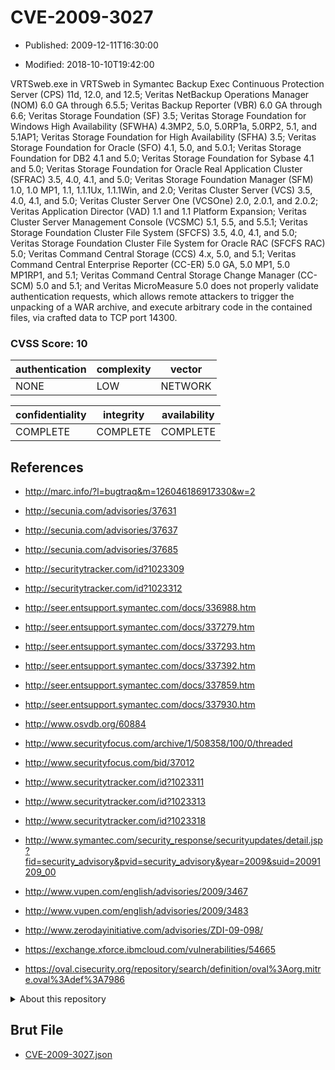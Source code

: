 # CVE-2009-3027

- Published: 2009-12-11T16:30:00

- Modified: 2018-10-10T19:42:00

VRTSweb.exe in VRTSweb in Symantec Backup Exec Continuous Protection Server (CPS) 11d, 12.0, and 12.5; Veritas NetBackup Operations Manager (NOM) 6.0 GA through 6.5.5; Veritas Backup Reporter (VBR) 6.0 GA through 6.6; Veritas Storage Foundation (SF) 3.5; Veritas Storage Foundation for Windows High Availability (SFWHA) 4.3MP2, 5.0, 5.0RP1a, 5.0RP2, 5.1, and 5.1AP1; Veritas Storage Foundation for High Availability (SFHA) 3.5; Veritas Storage Foundation for Oracle (SFO) 4.1, 5.0, and 5.0.1; Veritas Storage Foundation for DB2 4.1 and 5.0; Veritas Storage Foundation for Sybase 4.1 and 5.0; Veritas Storage Foundation for Oracle Real Application Cluster (SFRAC) 3.5, 4.0, 4.1, and 5.0; Veritas Storage Foundation Manager (SFM) 1.0, 1.0 MP1, 1.1, 1.1.1Ux, 1.1.1Win, and 2.0; Veritas Cluster Server (VCS) 3.5, 4.0, 4.1, and 5.0; Veritas Cluster Server One (VCSOne) 2.0, 2.0.1, and 2.0.2; Veritas Application Director (VAD) 1.1 and 1.1 Platform Expansion; Veritas Cluster Server Management Console (VCSMC) 5.1, 5.5, and 5.5.1; Veritas Storage Foundation Cluster File System (SFCFS) 3.5, 4.0, 4.1, and 5.0; Veritas Storage Foundation Cluster File System for Oracle RAC (SFCFS RAC) 5.0; Veritas Command Central Storage (CCS) 4.x, 5.0, and 5.1; Veritas Command Central Enterprise Reporter (CC-ER) 5.0 GA, 5.0 MP1, 5.0 MP1RP1, and 5.1; Veritas Command Central Storage Change Manager (CC-SCM) 5.0 and 5.1; and Veritas MicroMeasure 5.0 does not properly validate authentication requests, which allows remote attackers to trigger the unpacking of a WAR archive, and execute arbitrary code in the contained files, via crafted data to TCP port 14300.

### CVSS Score: **10**

| authentication | complexity | vector |
| --- | --- | --- |
| NONE | LOW | NETWORK |

| confidentiality | integrity | availability |
| --- | --- | --- |
| COMPLETE | COMPLETE | COMPLETE |

## References

* http://marc.info/?l=bugtraq&m=126046186917330&w=2

* http://secunia.com/advisories/37631

* http://secunia.com/advisories/37637

* http://secunia.com/advisories/37685

* http://securitytracker.com/id?1023309

* http://securitytracker.com/id?1023312

* http://seer.entsupport.symantec.com/docs/336988.htm

* http://seer.entsupport.symantec.com/docs/337279.htm

* http://seer.entsupport.symantec.com/docs/337293.htm

* http://seer.entsupport.symantec.com/docs/337392.htm

* http://seer.entsupport.symantec.com/docs/337859.htm

* http://seer.entsupport.symantec.com/docs/337930.htm

* http://www.osvdb.org/60884

* http://www.securityfocus.com/archive/1/508358/100/0/threaded

* http://www.securityfocus.com/bid/37012

* http://www.securitytracker.com/id?1023311

* http://www.securitytracker.com/id?1023313

* http://www.securitytracker.com/id?1023318

* http://www.symantec.com/security_response/securityupdates/detail.jsp?fid=security_advisory&pvid=security_advisory&year=2009&suid=20091209_00

* http://www.vupen.com/english/advisories/2009/3467

* http://www.vupen.com/english/advisories/2009/3483

* http://www.zerodayinitiative.com/advisories/ZDI-09-098/

* https://exchange.xforce.ibmcloud.com/vulnerabilities/54665

* https://oval.cisecurity.org/repository/search/definition/oval%3Aorg.mitre.oval%3Adef%3A7986

<details>
<summary>About this repository</summary> 

  This repository is part of the project [Live Hack CVE](https://github.com/Live-Hack-CVE). Main website can be found [www.live-hack.org](https://www.live-hack.org) 
  
  Made by [Sn0wAlice](https://github.com/Sn0wAlice) for the people that care about security and need to have a feed of the latest CVEs. Hope you enjoy it, don't forget to star the repo and follow me on [Twitter](https://twitter.com/Sn0wAlice) and [Github](https://github.com/Sn0wAlice). And that is my [personnal website](https://www.alice-snow.me/)

  - [Home Page](https://github.com/Live-Hack-CVE)
  - [Framework](https://github.com/Live-Hack-CVE/cve-framework)
  - [CVE database](https://github.com/Live-Hack-CVE/full_database)
  - [Changelog](https://github.com/Live-Hack-CVE/Changelog)
</details>

## Brut File

* [CVE-2009-3027.json](https://raw.githubusercontent.com/Live-Hack-CVE/full_database/main/cves/2009/CVE-2009-3027.json)

